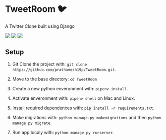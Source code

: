 TweetRoom 🐦 
============
A Twitter Clone built using Django

[![](https://img.shields.io/badge/Made_with-Python3-red?style=for-the-badge&logo=python)]()
[![](https://img.shields.io/badge/Made_with-Django-red?style=for-the-badge&logo=django)]()
[![](https://img.shields.io/badge/Made_with-pillow-red?style=for-the-badge&logo=pillow)]()

## Setup

1. Git Clone the project with: ```git clone https://github.com/prathamesh19p/TweetRoom.git```.

2. Move to the base directory: ```cd TweetRoom```

3. Create a new python enveronment with: ```pipenv install```.

4. Activate enveronment with: ```pipenv shell``` on Mac and Linux.

5. Install required dependences with: ```pip install -r requirements.txt```.

6. Make migrations with: ```python manage.py makemigrations``` and then ```python manage.py migrate```.

7. Run app localy with: ```python manage.py runserver```.


